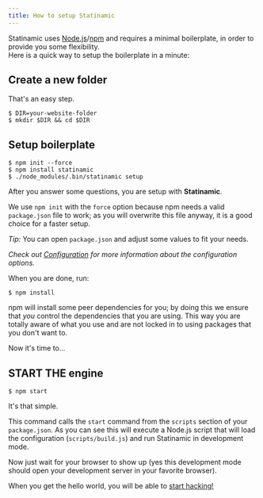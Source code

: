 ```yaml
---
title: How to setup Statinamic
---
```


Statinamic uses
[Node.js](http://nodejs.org/)/[npm](http://npmjs.com/)
and requires a minimal boilerplate, in order to provide you some
flexibility.  
Here is a quick way to setup the boilerplate in a minute:

## Create a new folder

That's an easy step.

```console
$ DIR=your-website-folder
$ mkdir $DIR && cd $DIR
```

## Setup boilerplate

```console
$ npm init --force
$ npm install statinamic
$ ./node_modules/.bin/statinamic setup
```

After you answer some questions, you are setup with **Statinamic**.

We use `npm init` with the `force` option because npm needs a valid `package.json`
file to work; as you will overwrite this file anyway, it is a good choice for a
faster setup.

_Tip:_ You can open `package.json` and adjust some values to fit your needs.

_Check out [Configuration](../usage/configuration/) for more information about
the configuration options._

When you are done, run:

```console
$ npm install
```

npm will install some peer dependencies for you; by doing this we ensure that
_you_ control the dependencies that you are using. This way you are totally aware
of what you use and are not locked in to using packages that you don't want to.

Now it's time to...

## START THE engine

```console
$ npm start
```

It's that simple.

This command calls the `start` command from the `scripts` section of your
`package.json`.
As you can see this will execute a Node.js script that will load the
configuration (`scripts/build.js`) and run Statinamic in development mode.

Now just wait for your browser to show up (yes this development mode should open
your development server in your favorite browser).

When you get the hello world, you will be able to [start hacking!](../usage/)
